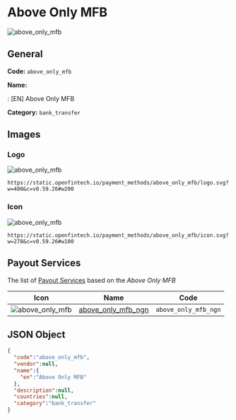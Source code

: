 
# Above Only MFB 
![above_only_mfb](https://static.openfintech.io/payment_methods/above_only_mfb/logo.svg?w=400&c=v0.59.26#w200)  

## General 
**Code:** `above_only_mfb` 
 
**Name:** 
 
:	[EN] Above Only MFB 
 
**Category:** `bank_transfer` 
 

## Images 

### Logo 
![above_only_mfb](https://static.openfintech.io/payment_methods/above_only_mfb/logo.svg?w=400&c=v0.59.26#w200)  

```
https://static.openfintech.io/payment_methods/above_only_mfb/logo.svg?w=400&c=v0.59.26#w200
```  

### Icon 
![above_only_mfb](https://static.openfintech.io/payment_methods/above_only_mfb/icon.svg?w=278&c=v0.59.26#w100)  

```
https://static.openfintech.io/payment_methods/above_only_mfb/icon.svg?w=278&c=v0.59.26#w100
```  

## Payout Services 
 
The list of [Payout Services](/payout-services/) based on the _Above Only MFB_ 

|Icon|Name|Code| 
|:---:|:---:|:---:| 
|![above_only_mfb](https://static.openfintech.io/payout_methods/above_only_mfb/icon.svg?w=278&c=v0.59.26#w40) |[above_only_mfb_ngn](/payout-services/above_only_mfb_ngn/)|`above_only_mfb_ngn`| 
 

## JSON Object 

```json
{
  "code":"above_only_mfb",
  "vendor":null,
  "name":{
    "en":"Above Only MFB"
  },
  "description":null,
  "countries":null,
  "category":"bank_transfer"
}
```  
